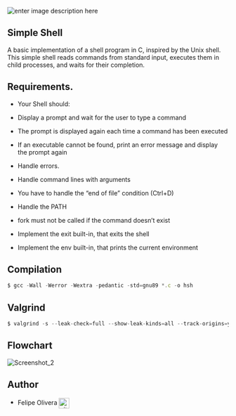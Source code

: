 ![enter image description here](https://imgs.search.brave.com/H2TZN8Lm9M-v-BHpagnF5fXKHKTiMlMOvhlGoPZLUvo/rs:fit:860:0:0/g:ce/aHR0cHM6Ly93d3cu/bWVtZWNyZWF0b3Iu/b3JnL3N0YXRpYy9p/bWFnZXMvbWVtZXMv/NTMyMTc4OC5qcGc)

## Simple Shell

A basic implementation of a shell program in C, inspired by the Unix shell. This simple shell reads commands from standard input, executes them in child processes, and waits for their completion.

## Requirements.

- Your Shell should:

- Display a prompt and wait for the user to type a command
- The prompt is displayed again each time a command has been executed
- If an executable cannot be found, print an error message and display the prompt again
- Handle errors.
- Handle command lines with arguments
- You have to handle the “end of file” condition (Ctrl+D)
- Handle the PATH
- fork must not be called if the command doesn’t exist
- Implement the exit built-in, that exits the shell
- Implement the env built-in, that prints the current environment

## Compilation
```js
$ gcc -Wall -Werror -Wextra -pedantic -std=gnu89 *.c -o hsh
```

## Valgrind

```js
$ valgrind -s --leak-check=full --show-leak-kinds=all --track-origins=yes./hsh
```

## Flowchart
![Screenshot_2](https://github.com/Teby4/holbertonschool-simple_shell/assets/135641220/dba19108-a386-4653-9179-3d97564d2fc2)

## Author

* Felipe Olivera <a href="https://github.com/Teby4" rel="nofollow"><img align="center" alt="github" src="https://www.vectorlogo.zone/logos/github/github-tile.svg" height="24" /></a>

